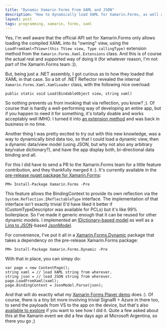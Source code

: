 ```yaml
---
title: "Dynamic Xamarin Forms From XAML and JSON"
description: "How to dynamically load XAML for Xamarin.Forms, as well as creating dynamic data-only view models using JSON."
layout: post
tags: programming, xamarin, forms, xaml
---
```

Yes, I'm well aware that the official API set for Xamarin.Forms only allows 
loading the compiled XAML into its "owning" view, using the 
`LoadFromXaml<TView>(this TView view, Type callingType)` extension method from 
the `Xamarin.Forms.Xaml.Extensions` class. And this is of course the actual 
real and supported way of doing it (for whatever reason, I'm not part of the 
Xamarin.Forms team :)). 

But, being just a .NET assembly, I got curious as to how they loaded that 
XAML in that case. So a bit of .NET Reflector revealed the internal 
`Xamarin.Forms.Xaml.XamlLoader` class, with the following nice overload:

	public static void Load(BindableObject view, string xaml)

So nothing prevents us from invoking that via reflection, you know? ;). Of 
course that is hardly a well-performing way of developing an entire app, but if 
you happen to need it for something, it's totally doable and works acceptably 
well IMHO. I turned it into [an extension method](https://github.com/MobileEssentials/DynamicForms/blob/master/src/Xamarin.Forms.Dynamic.Desktop/BindingObjectExtensions.cs#L38)
 and was back in business in no time.
    
Another thing I was pretty excited to try out with this new knowledge, was a 
way to dynamically bind data too, so that I could load a dynamic view, then 
a dynamic data/view model (using JSON, but why not also any arbitrary 
key/value dictionary?), and have the app display both, bi-directional data 
binding and all. 

For this I did have to send a PR to the Xamarin.Forms team for a little 
feature contribution, and they thankfully merged it :). It's currently 
available in the [pre-release nuget package for Xamarin.Forms](https://www.nuget.org/packages/Xamarin.Forms/1.4.3.6358-pre2):

	PM> Install-Package Xamarin.Forms -Pre

This feature allows the BindingContext to provide its own reflection via the 
`System.Reflection.IReflectableType` interface. The implementation of that 
interface isn't exactly trivial (I'd have liked it better if ICustomTypeDescriptor 
was available for PCLs) but it's like 99% boilerplace. So I've made it 
generic enough that it can be reused for other dynamic models. I implemented 
an [IDictionary-based model](https://github.com/MobileEssentials/DynamicForms/blob/master/src/Xamarin.Forms.Dynamic.Desktop/DictionaryModel.cs) 
as well as a [Linq to JSON](http://www.newtonsoft.com/json/help/html/LINQtoJSON.htm)-based 
[JsonModel](https://github.com/MobileEssentials/DynamicForms/blob/master/src/Xamarin.Forms.Dynamic.Desktop/JsonModel.cs).

For convenience, I've put it all in a [Xamarin.Forms.Dynamic](https://www.nuget.org/packages/Xamarin.Forms.Dynamic) 
package that takes a dependency on the pre-release Xamarin.Forms package:

	PM> Install-Package Xamarin.Forms.Dynamic -Pre

With that in place, you can simpy do:

	var page = new ContentPage();
	string xaml = // load XAML string from wherever.
	string json = // load JSON string from wherever.
	page.LoadFromXaml(xaml);
    page.BindingContext = JsonModel.Parse(json);

And that will do exactly what my [Xamarin Forms Player demo](http://screencast.com/t/lqvxYSbti) 
does :). Of course, there is a tiny bit more involving trivial SignalR + Azure in there too, to 
send the payloads from VS to the app on the device, but that's also 
[available to explore](https://github.com/MobileEssentials/FormsPlayer) if 
you want to see how I did it. Quite a few asked about this at the Xamarin event 
we did a few days ago at Microsoft Argentina, so there you go ;)

 
  


 
